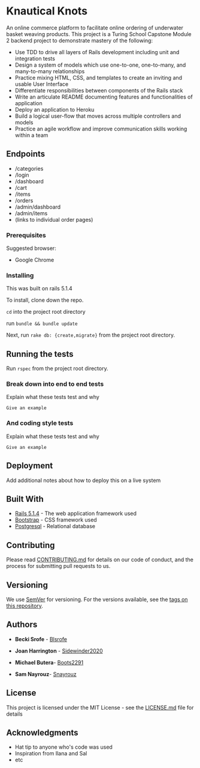 # Knautical Knots

An online commerce platform to facilitate online ordering of underwater basket weaving products. This project is a Turing School Capstone Module 2 backend project to demonstrate mastery of the following:

* Use TDD to drive all layers of Rails development including unit and integration tests
* Design a system of models which use one-to-one, one-to-many, and many-to-many relationships
* Practice mixing HTML, CSS, and templates to create an inviting and usable User Interface
* Differentiate responsibilities between components of the Rails stack
* Write an articulate README documenting features and functionalities of application
* Deploy an application to Heroku
* Build a logical user-flow that moves across multiple controllers and models
* Practice an agile workflow and improve communication skills working within a team

## Endpoints

* /categories
* /login
* /dashboard
* /cart
* /items
* /orders
* /admin/dashboard
* /admin/items
* (links to individual order pages)

### Prerequisites

Suggested browser:
* Google Chrome


### Installing

This was built on rails 5.1.4 

To install, clone down the repo.

`cd` into the project root directory

run `bundle && bundle update`

Next, run `rake db: {create,migrate}` from the project root directory.

## Running the tests

Run `rspec` from the project root directory.

### Break down into end to end tests

Explain what these tests test and why

```
Give an example
```

### And coding style tests

Explain what these tests test and why

```
Give an example
```

## Deployment

Add additional notes about how to deploy this on a live system

## Built With

* [Rails 5.1.4](http://api.rubyonrails.org) - The web application framework used
* [Bootstrap](https://getbootstrap.com/docs/4.0/getting-started/introduction/) - CSS framework used
* [Postgresql](https://www.postgresql.org/) - Relational database

## Contributing

Please read [CONTRIBUTING.md](https://gist.github.com/PurpleBooth/b24679402957c63ec426) for details on our code of conduct, and the process for submitting pull requests to us.

## Versioning

We use [SemVer](http://semver.org/) for versioning. For the versions available, see the [tags on this repository](https://github.com/your/project/tags). 

## Authors

* **Becki Srofe** - [Blsrofe](https://github.com/blsrofe)

* **Joan Harrington** - [Sidewinder2020](https://github.com/sidewinder2020)

* **Michael Butera**- [Boots2291](https://github.com/boots2291)

* **Sam Nayrouz**- [Snayrouz](https://github.com/snayrouz)

## License

This project is licensed under the MIT License - see the [LICENSE.md](LICENSE.md) file for details

## Acknowledgments

* Hat tip to anyone who's code was used
* Inspiration from Ilana and Sal
* etc
